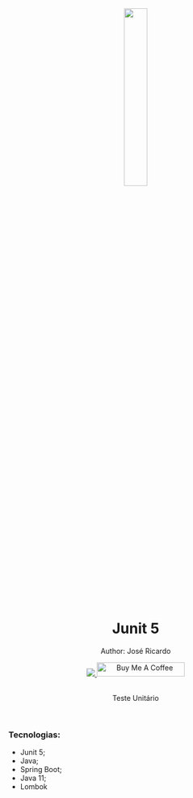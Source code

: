 <div align="center">
  <img src="https://dicasdejava.com.br/images/logo-junit.png" width="30%">
  <h1 style="border-bottom:none">Junit 5</h1>
  <p>Author: José Ricardo</p>
  
  
  <a href="https://www.linkedin.com/in/ze-ricardo/">
     <img src="https://img.shields.io/badge/LinkedIn-0077B5?style=for-the-badge&logo=linkedin&logoColor=white">
  </a>
    <a href="https://www.buymeacoffee.com/codeandmusic" target="_blank"><img src="https://cdn.buymeacoffee.com/buttons/default-orange.png" alt="Buy Me A Coffee" height="28" width="174"></a>
  
  <br>
  <br>
  <p>Teste Unitário</p>
  <br>
  <div align="justify">
  <h3>Tecnologias:</h3>
  
   + Junit 5;
   + Java;
   + Spring Boot;
   + Java 11;
   + Lombok
   
  </div>
</div>
